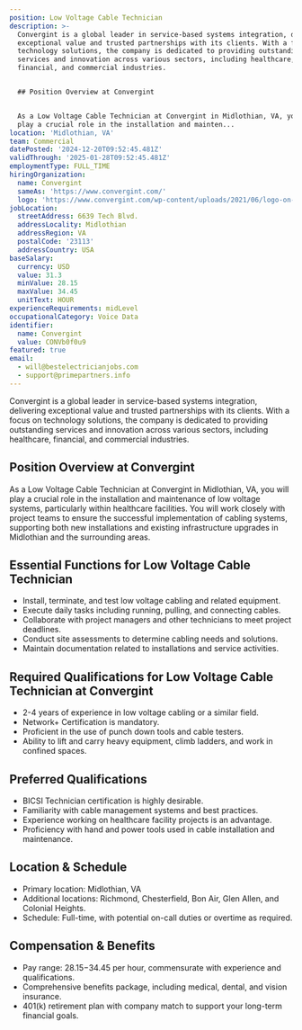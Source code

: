 ```yaml
---
position: Low Voltage Cable Technician
description: >-
  Convergint is a global leader in service-based systems integration, delivering
  exceptional value and trusted partnerships with its clients. With a focus on
  technology solutions, the company is dedicated to providing outstanding
  services and innovation across various sectors, including healthcare,
  financial, and commercial industries.


  ## Position Overview at Convergint


  As a Low Voltage Cable Technician at Convergint in Midlothian, VA, you will
  play a crucial role in the installation and mainten...
location: 'Midlothian, VA'
team: Commercial
datePosted: '2024-12-20T09:52:45.481Z'
validThrough: '2025-01-28T09:52:45.481Z'
employmentType: FULL_TIME
hiringOrganization:
  name: Convergint
  sameAs: 'https://www.convergint.com/'
  logo: 'https://www.convergint.com/wp-content/uploads/2021/06/logo-on-dark-blue.png'
jobLocation:
  streetAddress: 6639 Tech Blvd.
  addressLocality: Midlothian
  addressRegion: VA
  postalCode: '23113'
  addressCountry: USA
baseSalary:
  currency: USD
  value: 31.3
  minValue: 28.15
  maxValue: 34.45
  unitText: HOUR
experienceRequirements: midLevel
occupationalCategory: Voice Data
identifier:
  name: Convergint
  value: CONVb0f0u9
featured: true
email:
  - will@bestelectricianjobs.com
  - support@primepartners.info
---
```




Convergint is a global leader in service-based systems integration, delivering exceptional value and trusted partnerships with its clients. With a focus on technology solutions, the company is dedicated to providing outstanding services and innovation across various sectors, including healthcare, financial, and commercial industries.

## Position Overview at Convergint

As a Low Voltage Cable Technician at Convergint in Midlothian, VA, you will play a crucial role in the installation and maintenance of low voltage systems, particularly within healthcare facilities. You will work closely with project teams to ensure the successful implementation of cabling systems, supporting both new installations and existing infrastructure upgrades in Midlothian and the surrounding areas.

## Essential Functions for Low Voltage Cable Technician

- Install, terminate, and test low voltage cabling and related equipment.
- Execute daily tasks including running, pulling, and connecting cables.
- Collaborate with project managers and other technicians to meet project deadlines.
- Conduct site assessments to determine cabling needs and solutions.
- Maintain documentation related to installations and service activities.

## Required Qualifications for Low Voltage Cable Technician at Convergint

- 2-4 years of experience in low voltage cabling or a similar field.
- Network+ Certification is mandatory.
- Proficient in the use of punch down tools and cable testers.
- Ability to lift and carry heavy equipment, climb ladders, and work in confined spaces.

## Preferred Qualifications

- BICSI Technician certification is highly desirable.
- Familiarity with cable management systems and best practices.
- Experience working on healthcare facility projects is an advantage.
- Proficiency with hand and power tools used in cable installation and maintenance.

## Location & Schedule

- Primary location: Midlothian, VA
- Additional locations: Richmond, Chesterfield, Bon Air, Glen Allen, and Colonial Heights.
- Schedule: Full-time, with potential on-call duties or overtime as required.

## Compensation & Benefits

- Pay range: $28.15-$34.45 per hour, commensurate with experience and qualifications.
- Comprehensive benefits package, including medical, dental, and vision insurance.
- 401(k) retirement plan with company match to support your long-term financial goals.
